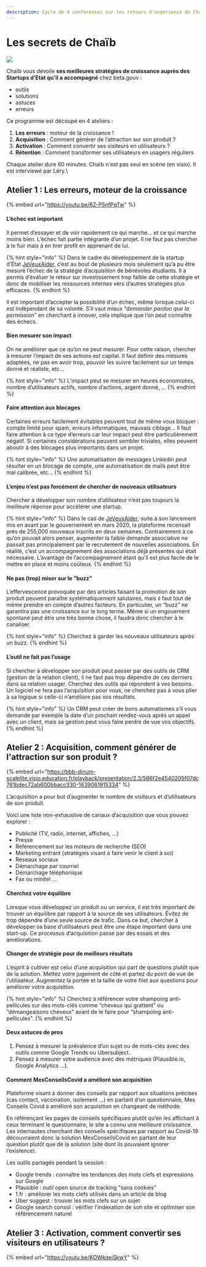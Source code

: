 ```yaml
---
description: Cycle de 4 conférences sur les retours d'expérience de Chaïb.
---
```


# Les secrets de Chaïb

![](<../../.gitbook/assets/upload\_732b47e6add044ae2e1f58fb6b07e059 (1).png>)

Chaïb vous dévoile **ses meilleures stratégies de croissance auprès des Startups d’Etat qu’il a accompagné** chez beta.gouv :

* outils
* solutions
* astuces
* erreurs

Ce programme est découpé en 4 ateliers :

1. **Les erreurs** : moteur de la croissance !
2. **Acquisition** : Comment générer de l’attraction sur son produit ?
3. **Activation** : Comment convertir ses visiteurs en utilisateurs ?
4. **Rétention** : Comment transformer ses utilisateurs en usagers réguliers

Chaque atelier dure 60 minutes. Chaïb n'est pas seul en scène (en visio). Il est interviewé par Léry.\\

## Atelier 1 : Les erreurs, moteur de la croissance

{% embed url="https://youtu.be/6Z-P5nfPqTw" %}

#### L’échec est important

Il permet d’essayer et de voir rapidement ce qui marche… et ce qui marche moins bien. L’échec fait partie intégrante d’un projet. Il ne faut pas chercher à le fuir mais à en tirer profit en apprenant de lui.

{% hint style="info" %}
Dans le cadre du développement de la startup d’État [JeVeuxAider](https://www.jeveuxaider.gouv.fr), c’est au bout de plusieurs mois seulement qu’a pu être mesuré l’échec de la stratégie d’acquisition de bénévoles étudiants. Il a permis d’évaluer le retour sur investissement trop faible de cette stratégie et donc de mobiliser les ressources internes vers d’autres stratégies plus efficaces.
{% endhint %}

ll est important d’accepter la possibilité d’un échec, même lorsque celui-ci est indépendant de sa volonté. S’il vaut mieux “_demander pardon que la permission_” en cherchant à innover, cela implique que l’on peut connaître des échecs.

#### Bien mesurer son impact

On ne améliorer que ce qu’on ne peut mesurer. Pour cette raison, chercher à mesurer l’impact de ses actions est capital. Il faut définir des mesures adaptées, ne pas en avoir trop, pouvoir les suivre facilement sur un temps donné et réaliste, etc...

{% hint style="info" %}
L’impact peut se mesurer en heures économisées, nombre d’utilisateurs actifs, nombre d’actions, argent donné, ...
{% endhint %}

#### Faire attention aux blocages

Certaines erreurs facilement évitables peuvent tout de même vous bloquer : compte limité pour spam, erreurs informatiques, mauvais ciblage... Il faut faire attention à ce type d’erreurs car leur impact peut être particulièrement négatif. Si certaines considérations peuvent sembler triviales, elles peuvent aboutir à des blocages plus importants dans un projet.

{% hint style="info" %}
Une automatisation de messages Linkedin peut résulter en un blocage de compte, une automatisation de mails peut être mal calibrée, etc…
{% endhint %}

#### L’enjeu n’est pas forcément de chercher de nouveaux utilisateurs

Chercher à développer son nombre d’utilisateur n’est pas toujours la meilleure réponse pour accélérer une startup.

{% hint style="info" %}
Dans le cas de [JeVeuxAider](https://www.jeveuxaider.gouv.fr), suite à son lancement mis en avant par le gouvernement en mars 2020, la plateforme recensait près de 255,000 nouveaux inscrits en deux semaines. Contrairement à ce qu’on pouvait alors penser, augmenter la faible demande associative ne passait pas principalement par le recrutement de nouvelles associations. En réalité, c’est un accompagnement des associations déjà présentes qui était nécessaire. L’avantage de l’accompagnement étant qu’il est plus facile de le mettre en place et moins coûteux.
{% endhint %}

#### Ne pas (trop) miser sur le “buzz”

L’effervescence provoquée par des articles faisant la promotion de son produit peuvent paraître systématiquement salutaires, mais il faut tout de même prendre en compte d’autres facteurs. En particulier, un “buzz” ne garantira pas une croissance sur le long terme. Même si un engouement spontané peut être une très bonne chose, il faudra donc chercher à le canaliser.

{% hint style="info" %}
Cherchez à garder les nouveaux utilisateurs après un buzz.
{% endhint %}

#### L’outil ne fait pas l’usage

Si chercher à développer son produit peut passer par des outils de CRM (gestion de la relation client), il ne faut pas trop dépendre de ces derniers dans sa relation usager. Cherchez des outils qui répondent à vos besoins. Un logiciel ne fera pas l’acquisition pour vous, ne cherchez pas à vous plier à sa logique si celle-ci n’améliore pas vos résultats.&#x20;

{% hint style="info" %}
Un CRM peut créer de bons automatismes s’il vous demande par exemple la date d’un prochain rendez-vous après un appel avec un client, mais sa gestion peut vous faire perdre de vue vos objectifs.
{% endhint %}

## Atelier 2 : Acquisition, comment générer de l'attraction sur son produit ?

{% embed url="https://bbb-dinum-scalelite.visio.education.fr/playback/presentation/2.3/586f2e4540205f07dc761bdec72ab600bbacc330-1639061915334" %}

L’acquisition a pour but d’augmenter le nombre de visiteurs et d’utilisateurs de son produit.

Voici une liste non-exhaustive de canaux d’acquisition que vous pouvez explorer :

* Publicité (TV, radio, internet, affiches, ...)
* Presse
* Référencement sur les moteurs de recherche (SEO)
* Marketing entrant (stratégies visant à faire venir le client à soi)
* Réseaux sociaux
* Démarchage par courriel
* Démarchage téléphonique
* Fax ou minitel ...

#### Cherchez votre équilibre

Lorsque vous développez un produit ou un service, il est très important de trouver un équilibre par rapport à la source de ses utilisateurs. Évitez de trop dépendre d’une seule source de trafic. Dans ce but, chercher à développer sa base d’utilisateurs peut être une étape important dans une start-up. Ce processus d’acquisition passe par des essais et des améliorations.​

#### Changer de stratégie pour de meilleurs résultats

L’esprit à cultiver est celui d’une acquisition qui part de questions plutôt que de la solution. Mettez votre jugement de côté et partez du point de vue de l’utilisateur. Augmentez la portée et la taille de votre filet aux questions pour améliorer votre acquisition.​

{% hint style="info" %}
Cherchez à référencer votre shampoing anti-pellicules sur des mots-clés comme “cheveux qui grattent” ou “démangeaisons cheveux” avant de le faire pour “shampoing anti-pellicules”.​
{% endhint %}

#### Deux astuces de pros

1. Pensez à mesurer la prévalence d’un sujet ou de mots-clés avec des outils comme Google Trends ou Ubersubject.​
2. Pensez à mesurer votre audience avec des métriques (Plausible.io, Google Analytics ...)​.

#### Comment MesConseilsCovid a amélioré son acquisition

Plateforme visant à donner des conseils par rapport aux situations précises (cas contact, vaccination, isolement ...) en partant d’un questionnaire, Mes Conseils Covid a amélioré son acquisition en changeant de méthode. ​

En référençant les pages de conseils spécifiques plutôt qu’en les affichant à ceux terminant le questionnaire, le site a connu une meilleure croissance. Les internautes cherchant des conseils spécifiques par rapport au Covid-19 découvraient donc la solution MesConseilsCovid en partant de leur question plutôt que de la solution (site dont ils pouvaient ignorer l’existence).​

Les outils partagés pendant la session :

* Google trends : connaître les tendances des mots clefs et expressions sur Google
* Plausible : outil open source de tracking "sans cookies"
* 1.fr : améliorer les mots clefs utilisés dans un article de blog
* Uber suggest : trouver les mots clefs sur un sujet
* Google search consol : vérifier l'indexation de son site et optimiser son référencement naturel

## Atelier 3 : Activation, comment convertir ses visiteurs en utilisateurs ?

{% embed url="https://youtu.be/KOWkqejSkwY" %}
